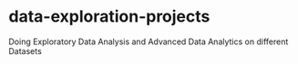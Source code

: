 # data-exploration-projects
Doing Exploratory Data Analysis and Advanced Data Analytics on different Datasets
